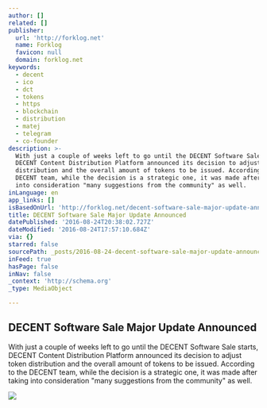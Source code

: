 ```yaml
---
author: []
related: []
publisher:
  url: 'http://forklog.net'
  name: Forklog
  favicon: null
  domain: forklog.net
keywords:
  - decent
  - ico
  - dct
  - tokens
  - https
  - blockchain
  - distribution
  - matej
  - telegram
  - co-founder
description: >-
  With just a couple of weeks left to go until the DECENT Software Sale starts,
  DECENT Content Distribution Platform announced its decision to adjust token
  distribution and the overall amount of tokens to be issued. According to the
  DECENT team, while the decision is a strategic one, it was made after taking
  into consideration "many suggestions from the community" as well.
inLanguage: en
app_links: []
isBasedOnUrl: 'http://forklog.net/decent-software-sale-major-update-announced/'
title: DECENT Software Sale Major Update Announced
datePublished: '2016-08-24T20:38:02.727Z'
dateModified: '2016-08-24T17:57:10.684Z'
via: {}
starred: false
sourcePath: _posts/2016-08-24-decent-software-sale-major-update-announced.md
inFeed: true
hasPage: false
inNav: false
_context: 'http://schema.org'
_type: MediaObject

---
```

<article style=""><h1>DECENT Software Sale Major Update Announced</h1><p>With just a couple of weeks left to go until the DECENT Software Sale starts, DECENT Content Distribution Platform announced its decision to adjust token distribution and the overall amount of tokens to be issued. According to the DECENT team, while the decision is a strategic one, it was made after taking into consideration "many suggestions from the community" as well.</p><img src="http://forklog.net/wp-content/uploads/2016/08/1-Guvb7pllMDsBOY4o6xta0w.jpeg" /></article>